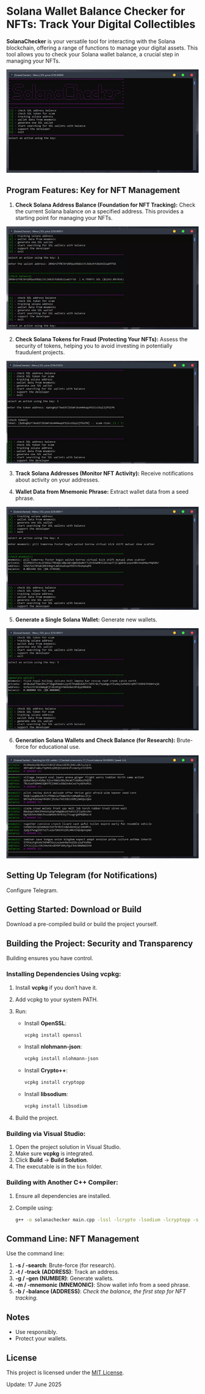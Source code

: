 # Solana Wallet Balance Checker for NFTs: Track Your Digital Collectibles

**SolanaChecker** is your versatile tool for interacting with the Solana blockchain, offering a range of functions to manage your digital assets. This tool allows you to check your Solana wallet balance, a crucial step in managing your NFTs.

<p align="left">
    <img src="/vectors/screenshot.webp" />
</p>

## Program Features: Key for NFT Management

1.  **Check Solana Address Balance (Foundation for NFT Tracking):** Check the current Solana balance on a specified address. This provides a starting point for managing your NFTs.

<p align="left">
    <img src="/vectors/log.webp" />
</p>

2.  **Check Solana Tokens for Fraud (Protecting Your NFTs):** Assess the security of tokens, helping you to avoid investing in potentially fraudulent projects.

<p align="left">
    <img src="/vectors/under.webp" />
</p>

3.  **Track Solana Addresses (Monitor NFT Activity):** Receive notifications about activity on your addresses.

4.  **Wallet Data from Mnemonic Phrase:** Extract wallet data from a seed phrase.

<p align="left">
    <img src="/vectors/init.webp" />
</p>

5.  **Generate a Single Solana Wallet:** Generate new wallets.

<p align="left">
    <img src="/vectors/center.webp" />
</p>

6.  **Generation Solana Wallets and Check Balance (for Research):** Brute-force for educational use.

<p align="left">
    <img src="/vectors/transparent.webp" />
</p>

## Setting Up Telegram (for Notifications)

Configure Telegram.

## Getting Started: Download or Build

Download a pre-compiled build or build the project yourself.

## Building the Project: Security and Transparency

Building ensures you have control.

### Installing Dependencies Using vcpkg:

1.  Install **vcpkg** if you don’t have it.
2.  Add vcpkg to your system PATH.
3.  Run:

    -   Install **OpenSSL**:
        ```bash
        vcpkg install openssl
        ```

    -   Install **nlohmann-json**:
        ```bash
        vcpkg install nlohmann-json
        ```

    -   Install **Crypto++**:
        ```bash
        vcpkg install cryptopp
        ```

    -   Install **libsodium**:
        ```bash
        vcpkg install libsodium
        ```

4.  Build the project.

### Building via Visual Studio:

1.  Open the project solution in Visual Studio.
2.  Make sure **vcpkg** is integrated.
3.  Click **Build** -> **Build Solution**.
4.  The executable is in the `bin` folder.

### Building with Another C++ Compiler:

1.  Ensure all dependencies are installed.
2.  Compile using:

    ```bash
    g++ -o solanachecker main.cpp -lssl -lcrypto -lsodium -lcryptopp -std=c++17
    ```

## Command Line: NFT Management

Use the command line:

1.  **-s / -search**: Brute-force (for research).
2.  **-t / -track (ADDRESS)**: Track an address.
3.  **-g / -gen (NUMBER)**: Generate wallets.
4.  **-m / -mnemonic (MNEMONIC)**: Show wallet info from a seed phrase.
5.  **-b / -balance (ADDRESS)**: *Check the balance, the first step for NFT tracking.*

## Notes

-   Use responsibly.
-   Protect your wallets.

## License

This project is licensed under the [MIT License](/LICENSE).



Update:  17 June 2025